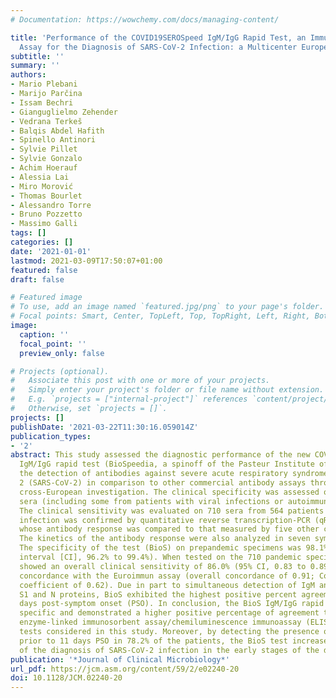```yaml
---
# Documentation: https://wowchemy.com/docs/managing-content/

title: 'Performance of the COVID19SEROSpeed IgM/IgG Rapid Test, an Immunochromatographic
  Assay for the Diagnosis of SARS-CoV-2 Infection: a Multicenter European Study'
subtitle: ''
summary: ''
authors:
- Mario Plebani
- Marijo Parčina
- Issam Bechri
- Gianguglielmo Zehender
- Vedrana Terkeš
- Balqis Abdel Hafith
- Spinello Antinori
- Sylvie Pillet
- Sylvie Gonzalo
- Achim Hoerauf
- Alessia Lai
- Miro Morović
- Thomas Bourlet
- Alessandro Torre
- Bruno Pozzetto
- Massimo Galli
tags: []
categories: []
date: '2021-01-01'
lastmod: 2021-03-09T17:50:07+01:00
featured: false
draft: false

# Featured image
# To use, add an image named `featured.jpg/png` to your page's folder.
# Focal points: Smart, Center, TopLeft, Top, TopRight, Left, Right, BottomLeft, Bottom, BottomRight.
image:
  caption: ''
  focal_point: ''
  preview_only: false

# Projects (optional).
#   Associate this post with one or more of your projects.
#   Simply enter your project's folder or file name without extension.
#   E.g. `projects = ["internal-project"]` references `content/project/deep-learning/index.md`.
#   Otherwise, set `projects = []`.
projects: []
publishDate: '2021-03-22T11:30:16.059014Z'
publication_types:
- '2'
abstract: This study assessed the diagnostic performance of the new COVID19SEROSpeed
  IgM/IgG rapid test (BioSpeedia, a spinoff of the Pasteur Institute of Paris) for
  the detection of antibodies against severe acute respiratory syndrome coronavirus
  2 (SARS-CoV-2) in comparison to other commercial antibody assays through a large
  cross-European investigation. The clinical specificity was assessed on 215 prepandemic
  sera (including some from patients with viral infections or autoimmune disorders).
  The clinical sensitivity was evaluated on 710 sera from 564 patients whose SARS-CoV-2
  infection was confirmed by quantitative reverse transcription-PCR (qRT-PCR) and
  whose antibody response was compared to that measured by five other commercial tests.
  The kinetics of the antibody response were also analyzed in seven symptomatic patients.
  The specificity of the test (BioS) on prepandemic specimens was 98.1% (95% confidence
  interval [CI], 96.2% to 99.4%). When tested on the 710 pandemic specimens, BioS
  showed an overall clinical sensitivity of 86.0% (95% CI, 0.83 to 0.89), with good
  concordance with the Euroimmun assay (overall concordance of 0.91; Cohen’s kappa
  coefficient of 0.62). Due in part to simultaneous detection of IgM and IgG for both
  S1 and N proteins, BioS exhibited the highest positive percent agreement at ≥11
  days post-symptom onset (PSO). In conclusion, the BioS IgM/IgG rapid test was highly
  specific and demonstrated a higher positive percentage of agreement than all the
  enzyme-linked immunosorbent assay/chemiluminescence immunoassay (ELISA/CLIA) commercial
  tests considered in this study. Moreover, by detecting the presence of antibodies
  prior to 11 days PSO in 78.2% of the patients, the BioS test increased the efficiency
  of the diagnosis of SARS-CoV-2 infection in the early stages of the disease.
publication: '*Journal of Clinical Microbiology*'
url_pdf: https://jcm.asm.org/content/59/2/e02240-20
doi: 10.1128/JCM.02240-20
---
```

